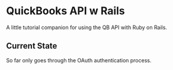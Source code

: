 # QuickBooks API w Rails

A little tutorial companion for using the QB API with Ruby on Rails.

## Current State
So far only goes through the OAuth authentication process.
